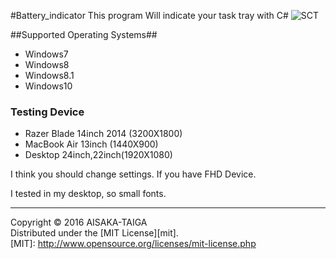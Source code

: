 #Battery_indicator
This program Will indicate your task tray with C#
![SCT](http://i.imgur.com/WVB3hZT.png)


##Supported Operating Systems##
- Windows7
- Windows8
- Windows8.1
- Windows10

### Testing Device ###
- Razer Blade 14inch 2014 (3200X1800)
- MacBook Air 13inch (1440X900)
- Desktop 24inch,22inch(1920X1080)

 I think you should change settings. If you have FHD Device.
 
 I tested in my desktop, so small fonts.

----------
Copyright &copy; 2016 AISAKA-TAIGA  
Distributed under the [MIT License][mit].  
[MIT]: http://www.opensource.org/licenses/mit-license.php
